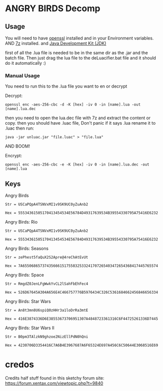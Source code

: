 # ANGRY BIRDS Decomp

## Usage
You will need to have [openssl](https://sourceforge.net/projects/openssl/) installed and in your Environment variables.
AND [7z](https://www.7-zip.org/download.html) installed.
and [Java Development Kit (JDK)](https://www.freecodecamp.org/news/how-to-set-up-java-development-environment-a-comprehensive-guide/)

first of all the .lua file is needed to be in the same dir as the .jar and the batch file. Then just drag the lua file to the deLuacifier.bat file and it should do it automatically :)
### Manual Usage
You need to run this to the .lua file you want to en or decrypt

Decrypt:

    openssl enc -aes-256-cbc -d -K [hex] -iv 0 -in [name].lua -out [name].lua.dec
    
then you need to open the lua.dec file with 7z and extract the content or copy.
then you should have .luac file, Don't panic if it says .lua rename it to .luac
then run:

    java -jar unluac.jar "file.luac" > "file.lua"
AND BOOM!

Encrypt:

    openssl enc -aes-256-cbc -e -K [hex] -iv 0 -in [name].lua.dec -out [name].lua



## Keys

Angry Birds

    Str = USCaPQpA4TSNVxMI1v9SK9UC0yZuAnb2
    
    Hex = 55534361505170413454534E56784D49317639534B39554330795A75416E6232

Angry Birds: Rio

    Str = USCaPQpA4TSNVxMI1v9SK9UC0yZuAnb2

    Hex = 55534361505170413454534E56784D49317639534B39554330795A75416E6232

Angry Birds: Seasons

    Str = zePhest5faQuX2S2Apre@4reChAtEvUt
    
    Hex = 7A65506865737435666151755832533241707265403472654368417445765574

Angry Birds: Space

    Str = RmgdZ0JenLFgWwkYvCL2lSahFbEhFec4
    
    Hex = 526D67645A304A656E4C466757776B5976434C326C5361684662456846656334

Angry Birds: Star Wars

    Str = An8t3mn8U6spiQ0zHHr3a1loDrRa3mtE
    
    Hex = 416E3874336D6E38553673706951307A4848723361316C6F44725261336D7445

Angry Birds: Star Wars II

    Str = B0pm3TAlzkN9ghzoe2NizEllPdN0hQni
    
    Hex = 4230706D3354416C7A6B4E3967687A6F65324E697A456C6C50644E3068516E69


# credos
Credits half stuff found in this sketchy forum site:
    <a>https://forum.xentax.com/viewtopic.php?t=9840</a>
